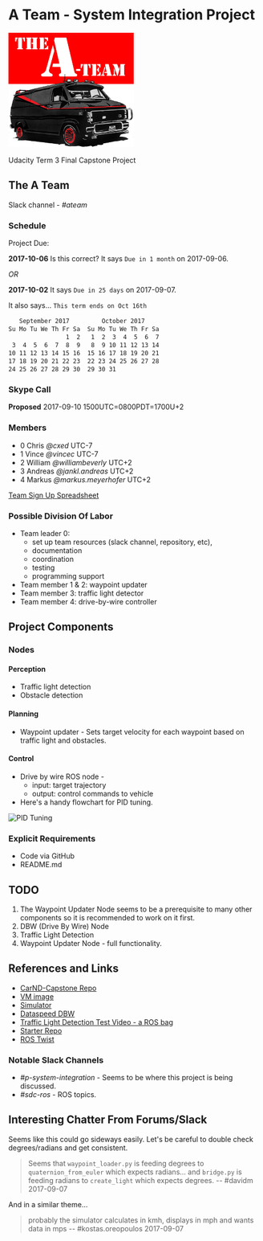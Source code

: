 A Team - System Integration Project 
===================================

![A Team](./ateamlogo.png "There is no Plan B.")

Udacity Term 3 Final Capstone Project

## The A Team
Slack channel - *#ateam*

### Schedule

Project Due:

**2017-10-06**
Is this correct? It says ```Due in 1 month``` on 2017-09-06.

*OR* 

**2017-10-02**
It says ```Due in 25 days``` on 2017-09-07.

It also says...
```This term ends on Oct 16th```

```
   September 2017         October 2017      
Su Mo Tu We Th Fr Sa  Su Mo Tu We Th Fr Sa  
                1  2   1  2  3  4  5  6  7  
 3  4  5  6  7  8  9   8  9 10 11 12 13 14  
10 11 12 13 14 15 16  15 16 17 18 19 20 21  
17 18 19 20 21 22 23  22 23 24 25 26 27 28  
24 25 26 27 28 29 30  29 30 31 
```

### Skype Call
**Proposed** 2017-09-10 1500UTC=0800PDT=1700U+2

### Members
  - 0 Chris _@cxed_ UTC-7
  - 1 Vince _@vincec_ UTC-7
  - 2 William _@williambeverly_ UTC+2
  - 3 Andreas _@jankl.andreas_ UTC+2
  - 4 Markus _@markus.meyerhofer_ UTC+2

[Team Sign Up Spreadsheet](https://docs.google.com/spreadsheets/d/17I_0q8tylk9Q_Y3GTSq738KkBIoS6SUt1quR5lPPAdg/edit#gid=0)

### Possible Division Of Labor
* Team leader 0:
  - set up team resources (slack channel, repository, etc),
  - documentation
  - coordination
  - testing
  - programming support
* Team member 1 & 2: waypoint updater
* Team member 3: traffic light detector
* Team member 4: drive-by-wire controller

## Project Components

### Nodes
#### Perception
* Traffic light detection
* Obstacle detection

#### Planning
* Waypoint updater - Sets target velocity for each waypoint based on traffic light and obstacles.

#### Control
* Drive by wire ROS node -
  - input: target trajectory
  - output: control commands to vehicle
* Here's a handy flowchart for PID tuning.

![PID Tuning](http://support.motioneng.com/Downloads-Notes/Tuning/images/overshoot_flowchart.gif "PID Tuning")

### Explicit Requirements
* Code via GitHub
* README.md

## TODO
1. The Waypoint Updater Node seems to be a prerequisite to many other components
   so it is recommended to work on it first.
2. DBW (Drive By Wire) Node
3. Traffic Light Detection
4. Waypoint Updater Node - full functionality.


## References and Links
* [CarND-Capstone Repo](https://github.com/udacity/CarND-Capstone)
* [VM image](https://classroom.udacity.com/nanodegrees/nd013/parts/6047fe34-d93c-4f50-8336-b70ef10cb4b2/modules/e1a23b06-329a-4684-a717-ad476f0d8dff/lessons/7e3627d7-14f7-4a33-9dbf-75c98a6e411b/concepts/8c742938-8436-4d3d-9939-31e40284e7a6?contentVersion=1.0.0&contentLocale=en-us)
* [Simulator](https://github.com/udacity/CarND-Capstone/releases/tag/v1.1)
* [Dataspeed DBW](https://bitbucket.org/DataspeedInc/dbw_mkz_ros)
* [Traffic Light Detection Test Video - a ROS bag](https://drive.google.com/file/d/0B2_h37bMVw3iYkdJTlRSUlJIamM/view?usp=sharing)
* [Starter Repo](https://github.com/udacity/CarND-System-Integration)
* [ROS Twist](http://docs.ros.org/jade/api/geometry_msgs/html/msg/Twist.html)

### Notable Slack Channels
* _#p-system-integration_ - Seems to be where this project is being discussed.
* _#sdc-ros_ - ROS topics.

## Interesting Chatter From Forums/Slack
Seems like this could go sideways easily. Let's be careful to double
check degrees/radians and get consistent.

> Seems that `waypoint_loader.py` is feeding degrees to
> `quaternion_from_euler` which expects radians… and `bridge.py` is
> feeding radians to `create_light` which expects degrees.
> --   #davidm 2017-09-07

And in a similar theme...

> probably the simulator calculates in kmh, displays in mph and wants
> data in mps
> -- #kostas.oreopoulos 2017-09-07
